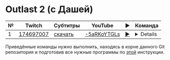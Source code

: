 # Outlast 2 (с Дашей)

| № | Twitch | Субтитры | YouTube | ▶ | Команда |
| --- | --- | --- | --- | --- | --- |
| 1 | [174697007](https://www.twitch.tv/videos/174697007) | [скачать](../chats/v174697007.ass) | [-5aRKoYTGLs](https://www.youtube.com/watch?v=-5aRKoYTGLs) | [▶](../src/player.html?v=-5aRKoYTGLs&s=174697007) | <details>`mpv --sub-file chats/v174697007.ass ytdl://-5aRKoYTGLs`</details> |

Приведённые команды нужно выполнить, находясь в корне данного Git репозитория и подготовив все нужные программы по [этой](/tutorials/watch-online.md) инструкции.

